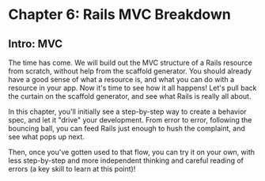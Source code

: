 # Chapter 6: Rails MVC Breakdown

## Intro: MVC

  The time has come. We will build out the MVC structure of a Rails resource from scratch, without help from the scaffold generator. You should already have a good sense of what a resource is, and what you can do with a resource in your app. Now it's time to see how it all happens! Let's pull back the curtain on the scaffold generator, and see what Rails is really all about.

  In this chapter, you'll initially see a step-by-step way to create a behavior spec, and let it "drive" your development. From error to error, following the bouncing ball, you can feed Rails just enough to hush the complaint, and see what pops up next.

  Then, once you've gotten used to that flow, you can try it on your own, with less step-by-step and more independent thinking and careful reading of errors (a key skill to learn at this point)!

